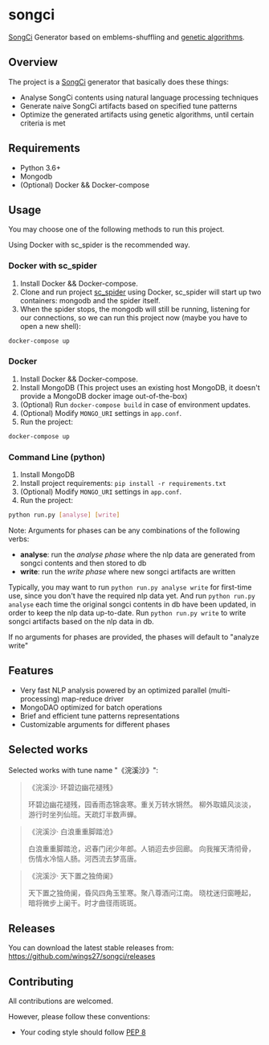 # songci

[SongCi](https://en.wikipedia.org/wiki/Ci_(poetry)) Generator based on emblems-shuffling and [genetic algorithms](https://en.wikipedia.org/wiki/Genetic_algorithm).

## Overview
The project is a [SongCi](https://en.wikipedia.org/wiki/Ci_(poetry)) generator that basically does these things:

* Analyse SongCi contents using natural language processing techniques
* Generate naive SongCi artifacts based on specified tune patterns
* Optimize the generated artifacts using genetic algorithms, until certain criteria is met

## Requirements

* Python 3.6+
* Mongodb
* (Optional) Docker && Docker-compose

## Usage

You may choose one of the following methods to run this project.

Using Docker with sc_spider is the recommended way.

### Docker with sc_spider

1. Install Docker && Docker-compose.
1. Clone and run project [sc_spider](https://github.com/wings27/sc_spider) using Docker, sc_spider will start up two containers: mongodb and the spider itself.
2. When the spider stops, the mongodb will still be running, listening for our connections, so we can run this project now (maybe you have to open a new shell):

```bash
docker-compose up
```

### Docker

1. Install Docker && Docker-compose.
2. Install MongoDB (This project uses an existing host MongoDB, it doesn't provide a MongoDB docker image out-of-the-box)
2. (Optional) Run `docker-compose build` in case of environment updates.
3. (Optional) Modify `MONGO_URI` settings in `app.conf`.
4. Run the project:

```bash
docker-compose up
```

### Command Line (python)

1. Install MongoDB
2. Install project requirements: `pip install -r requirements.txt`
3. (Optional) Modify `MONGO_URI` settings in `app.conf`.
4. Run the project:

```bash
python run.py [analyse] [write]
```

Note: Arguments for phases can be any combinations of the following verbs:

- **analyse**: run the *analyse phase* where the nlp data are generated from songci contents and then stored to db
- **write**: run the *write phase* where new songci artifacts are written

Typically, you may want to run `python run.py analyse write` for first-time use, since you don't have the required nlp data yet.
And run `python run.py analyse` each time the original songci contents in db have been updated, in order to keep the nlp data up-to-date.
Run `python run.py write` to write songci artifacts based on the nlp data in db.

If no arguments for phases are provided, the phases will default to "analyze write"


## Features

* Very fast NLP analysis powered by an optimized parallel (multi-processing) map-reduce driver
* MongoDAO optimized for batch operations
* Brief and efficient tune patterns representations
* Customizable arguments for different phases

## Selected works

Selected works with tune name "《浣溪沙》":

>《浣溪沙· 环碧边幽花褪残》
>
>环碧边幽花褪残，园香雨态锦衾寒。重关万转水锵然。
>柳外取嬉风淡淡，游行时坐列仙班。天疏灯半数声蝉。

>《浣溪沙· 白浪重重脚踏沧》
>
>白浪重重脚踏沧，迟春门闭少年郎。人销迢去步回廊。
>向我摧天清彻骨，伤情水冷恼人肠。河西流去梦高唐。

>《浣溪沙· 天下置之独倚阑》
>
>天下置之独倚阑，昏风四角玉笙寒。聚八尊酒问江南。
>晓枕迷归窗睡起，暗将微步上阑干。时才曲径雨斑斑。

## Releases

You can download the latest stable releases from: https://github.com/wings27/songci/releases

## Contributing

All contributions are welcomed.

However, please follow these conventions:

* Your coding style should follow [PEP 8](https://www.python.org/dev/peps/pep-0008)
